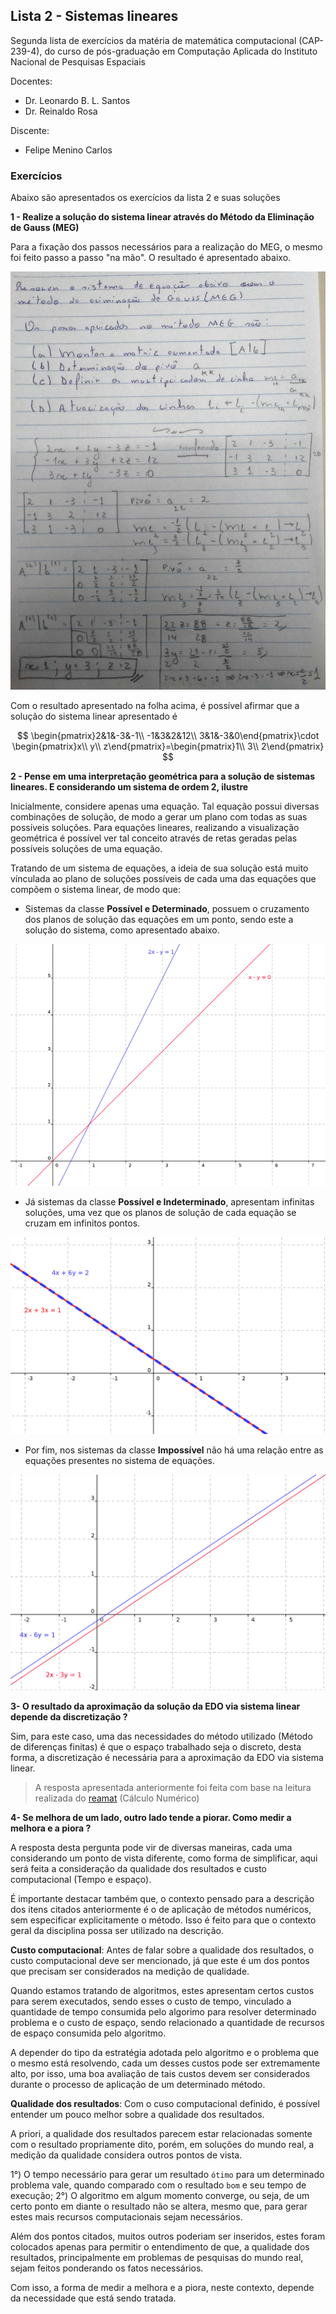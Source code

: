 ## Lista 2 - Sistemas lineares

Segunda lista de exercícios da matéria de matemática computacional (CAP-239-4), do curso de pós-graduação em Computação Aplicada do Instituto Nacional de Pesquisas Espaciais

Docentes:
- Dr. Leonardo B. L. Santos
- Dr. Reinaldo Rosa

Discente:
- Felipe Menino Carlos

### Exercícios

Abaixo são apresentados os exercícios da lista 2 e suas soluções

**1 - Realize a solução do sistema linear através do Método da Eliminação de Gauss (MEG)**

Para a fixação dos passos necessários para a realização do MEG, o mesmo foi feito passo a passo "na mão". O resultado é apresentado abaixo.

<div align="center">
    <img src="figuras/passo_a_passo_meg.jpg">
</div>

Com o resultado apresentado na folha acima, é possível afirmar que a solução do sistema linear apresentado é

$$
\begin{pmatrix}2&1&-3&-1\\ -1&3&2&12\\ 3&1&-3&0\end{pmatrix}\cdot \begin{pmatrix}x\\ y\\ z\end{pmatrix}=\begin{pmatrix}1\\ 3\\ 2\end{pmatrix}
$$

**2 - Pense em uma interpretação geométrica para a solução de sistemas lineares. E considerando um sistema de ordem 2, ilustre**

Inicialmente, considere apenas uma equação. Tal equação possui diversas combinações de solução, de modo a gerar um plano com todas as suas possíveis soluções. Para equações lineares, realizando a visualização geométrica é possível ver tal conceito através de retas geradas pelas possíveis soluções de uma equação.

Tratando de um sistema de equações, a ideia de sua solução está muito vínculada ao plano de soluções possíveis de cada uma das equações que compõem o sistema linear, de modo que:

- Sistemas da classe **Possível e Determinado**, possuem o cruzamento dos planos de solução das equações em um ponto, sendo este a solução do sistema, como apresentado abaixo.

<div align="center">
    <img src="figuras/sistema_possivel_e_determinado.png">
</div>

- Já sistemas da classe **Possível e Indeterminado**, apresentam infinitas soluções, uma vez que os planos de solução de cada equação se cruzam em infinitos pontos.

<div align="center">
    <img src="figuras/sistema_indeterminado.png">
</div>

- Por fim, nos sistemas da classe **Impossível** não há uma relação entre as equações presentes no sistema de equações.

<div align="center">
    <img src="figuras/sistema_impossivel.png">
</div>

**3- O resultado da aproximação da solução da EDO via sistema linear depende da discretização ?**

Sim, para este caso, uma das necessidades do método utilizado (Método de diferenças finitas) é que o espaço trabalhado seja o discreto, desta forma, a discretização é necessária para a aproximação da EDO via sistema linear.

> A resposta apresentada anteriormente foi feita com base na leitura realizada do [reamat](https://www.ufrgs.br/reamat/CalculoNumerico/livro-sci/pdvdc-metodo_de_diferencas_finitas.html) (Cálculo Numérico)

**4- Se melhora de um lado, outro lado tende a piorar. Como medir a melhora e a piora ?**

A resposta desta pergunta pode vir de diversas maneiras, cada uma considerando um ponto de vista diferente, como forma de simplificar, aqui será feita a consideração da qualidade dos resultados e custo computacional (Tempo e espaço).

É importante destacar também que, o contexto pensado para a descrição dos itens citados anteriormente é o de aplicação de métodos numéricos, sem especificar explicitamente o método. Isso é feito para que o contexto geral da disciplina possa ser utilizado na descrição.

**Custo computacional**: Antes de falar sobre a qualidade dos resultados, o custo computacional deve ser mencionado, já que este é um dos pontos que precisam ser considerados na medição de qualidade.

Quando estamos tratando de algoritmos, estes apresentam certos custos para serem executados, sendo esses o custo de tempo, vinculado a quantidade de tempo consumida pelo algorimo para resolver determinado problema e o custo de espaço, sendo relacionado a quantidade de recursos de espaço consumida pelo algoritmo.

A depender do tipo da estratégia adotada pelo algoritmo e o problema que o mesmo está resolvendo, cada um desses custos pode ser extremamente alto, por isso, uma boa avaliação de tais custos devem ser considerados durante o processo de aplicação de um determinado método.

**Qualidade dos resultados**: Com o cuso computacional definido, é possível entender um pouco melhor sobre a qualidade dos resultados.

A priori, a qualidade dos resultados parecem estar relacionadas somente com o resultado propriamente dito, porém, em soluções do mundo real, a medição da qualidade considera outros pontos de vista.

1°) O tempo necessário para gerar um resultado `ótimo` para um determinado problema vale, quando comparado com o resultado `bom` e seu tempo de execução;
2°) O algoritmo em algum momento converge, ou seja, de um certo ponto em diante o resultado não se altera, mesmo que, para gerar estes mais recursos computacionais sejam necessários.

Além dos pontos citados, muitos outros poderiam ser inseridos, estes foram colocados apenas para permitir o entendimento de que, a qualidade dos resultados, principalmente em problemas de pesquisas do mundo real, sejam feitos ponderando os fatos necessários.

Com isso, a forma de medir a melhora e a piora, neste contexto, depende da necessidade que está sendo tratada.
